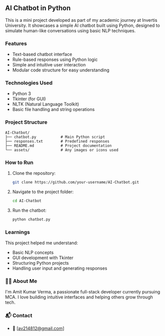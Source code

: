 

##  AI Chatbot in Python

This is a mini project developed as part of my academic journey at Invertis University. It showcases a simple AI chatbot built using Python, designed to simulate human-like conversations using basic NLP techniques.

###  Features

- Text-based chatbot interface  
- Rule-based responses using Python logic  
- Simple and intuitive user interaction  
- Modular code structure for easy understanding

###  Technologies Used

- Python 3  
- Tkinter (for GUI)  
- NLTK (Natural Language Toolkit)  
- Basic file handling and string operations

###  Project Structure

```
AI-Chatbot/
├── chatbot.py           # Main Python script
├── responses.txt        # Predefined responses
├── README.md            # Project documentation
└── assets/              # Any images or icons used
```

### How to Run

1. Clone the repository:
   ```bash
   git clone https://github.com/your-username/AI-Chatbot.git
   ```
2. Navigate to the project folder:
   ```bash
   cd AI-Chatbot
   ```
3. Run the chatbot:
   ```bash
   python chatbot.py
   ```


###  Learnings

This project helped me understand:
- Basic NLP concepts  
- GUI development with Tkinter  
- Structuring Python projects  
- Handling user input and generating responses

### 🙋‍♂️ About Me

I'm Amit Kumar Verma, a passionate full-stack developer currently pursuing MCA. I love building intuitive interfaces and helping others grow through tech.

### 📬 Contact

- 📧 [av214812@gmail.com]  


